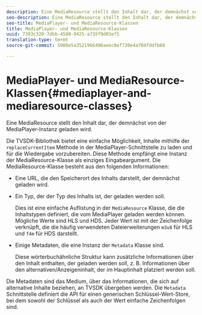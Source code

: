 ```yaml
---
description: Eine MediaResource stellt den Inhalt dar, der demnächst von der MediaPlayer-Instanz geladen wird.
seo-description: Eine MediaResource stellt den Inhalt dar, der demnächst von der MediaPlayer-Instanz geladen wird.
seo-title: MediaPlayer- und MediaResource-Klassen
title: MediaPlayer- und MediaResource-Klassen
uuid: 7393c320-7dbb-4580-9425-a735f9d03ef5
translation-type: tm+mt
source-git-commit: 5908e5a3521966496aeec0ef730e4a704fddfb68

---
```



# MediaPlayer- und MediaResource-Klassen{#mediaplayer-and-mediaresource-classes}

Eine MediaResource stellt den Inhalt dar, der demnächst von der MediaPlayer-Instanz geladen wird.

<!--<a id="section_B09A012C97454AF58CE2269B800D8027"></a>-->

Die TVSDK-Bibliothek bietet eine einfache Möglichkeit, Inhalte mithilfe der `replaceCurrentItem` Methode in der MediaPlayer-Schnittstelle zu laden und für die Wiedergabe vorzubereiten. Diese Methode empfängt eine Instanz der MediaResource-Klasse als einziges Eingabeargument. Die MediaResource-Klasse besteht aus den folgenden Informationen:

* Eine URL, die den Speicherort des Inhalts darstellt, der demnächst geladen wird.
* Ein Typ, der der Typ des Inhalts ist, der geladen werden soll.

   Dies ist eine einfache Auflistung in der `MediaResource` Klasse, die die Inhaltstypen definiert, die vom MediaPlayer geladen werden können. Mögliche Werte sind HLS und HDS. Jeder Wert ist mit der Zeichenfolge verknüpft, die die häufig verwendeten Dateierweiterungen `m3u8` für HLS und `f4m` für HDS darstellt.
* Einige Metadaten, die eine Instanz der `Metadata` Klasse sind.

   Diese wörterbuchähnliche Struktur kann zusätzliche Informationen über den Inhalt enthalten, der geladen werden soll, z. B. Informationen über den alternativen/Anzeigeninhalt, der im Hauptinhalt platziert werden soll.

Die Metadaten sind das Medium, über das Informationen, die sich auf alternative Inhalte beziehen, an TVSDK übergeben werden. Die `Metadata` Schnittstelle definiert die API für einen generischen Schlüssel-Wert-Store, bei dem sowohl der Schlüssel als auch der Wert einfache Zeichenfolgen sind.
